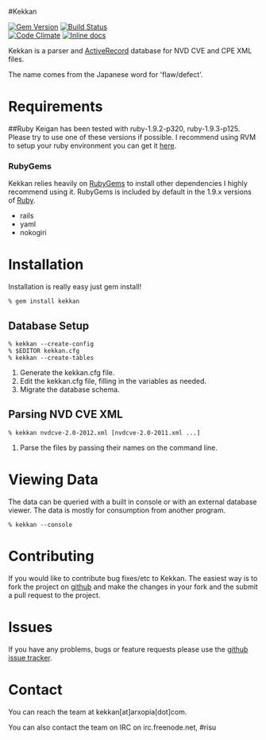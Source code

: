 #Kekkan

[![Gem Version](https://badge.fury.io/rb/kekkan.png)](http://badge.fury.io/rb/kekkan)
[![Build Status](https://travis-ci.org/arxopia/kekkan.png?branch=master)](https://travis-ci.org/arxopia/kekkan)  
[![Code Climate](https://codeclimate.com/github/arxopia/kekkan/badges/gpa.svg)](https://codeclimate.com/github/arxopia/kekkan)
[![Inline docs](http://inch-ci.org/github/arxopia/kekkan.png)](http://inch-ci.org/github/arxopia/kekkan)

Kekkan is a parser and [ActiveRecord](http://api.rubyonrails.org/classes/ActiveRecord/Base.html) database for NVD CVE and CPE XML files.

The name comes from the Japanese word for 'flaw/defect'.

# Requirements

##Ruby
Keigan has been tested with ruby-1.9.2-p320, ruby-1.9.3-p125. Please try to use one of these versions if possible. I recommend using RVM to setup your ruby environment you can get it [here](https://rvm.beginrescueend.com/).

### RubyGems
Kekkan relies heavily on [RubyGems](http://rubygems.org/) to install other dependencies I highly recommend using it. RubyGems is included by default in the 1.9.x versions of [Ruby](http://ruby-lang.org/).

- rails
- yaml
- nokogiri

# Installation
Installation is really easy just gem install!

	% gem install kekkan

## Database Setup

	% kekkan --create-config
	% $EDITOR kekkan.cfg
	% kekkan --create-tables

1. Generate the kekkan.cfg file.
2. Edit the kekkan.cfg file, filling in the variables as needed.
3. Migrate the database schema.

## Parsing NVD CVE XML

	% kekkan nvdcve-2.0-2012.xml [nvdcve-2.0-2011.xml ...]

1. Parse the files by passing their names on the command line.

# Viewing Data
The data can be queried with a built in console or with an external database viewer. The data is mostly for consumption from another program.

	% kekkan --console

# Contributing
If you would like to contribute bug fixes/etc to Kekkan. The easiest way is to fork the project on [github](http://github.com/arxopia/kekkan) and make the changes in your fork and the submit a pull request to the project.

# Issues
If you have any problems, bugs or feature requests please use the [github issue tracker](http://github.com/arxopia/kekkan/issues).

# Contact
You can reach the team at kekkan[at]arxopia[dot]com.

You can also contact the team on IRC on irc.freenode.net, #risu
